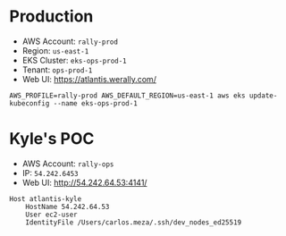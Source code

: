 # Production
* AWS Account: `rally-prod`
* Region: `us-east-1`
* EKS Cluster: `eks-ops-prod-1`
&nbsp;
* Tenant: `ops-prod-1`
* Web UI: https://atlantis.werally.com/

```
AWS_PROFILE=rally-prod AWS_DEFAULT_REGION=us-east-1 aws eks update-kubeconfig --name eks-ops-prod-1
```

# Kyle's POC
* AWS Account: `rally-ops`
* IP: `54.242.6453`
* Web UI: http://54.242.64.53:4141/
```
Host atlantis-kyle
	HostName 54.242.64.53
	User ec2-user
	IdentityFile /Users/carlos.meza/.ssh/dev_nodes_ed25519
```
<!--stackedit_data:
eyJoaXN0b3J5IjpbMTc5NzI0MjIzNSw0MTYyNDE2MjFdfQ==
-->